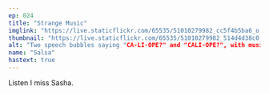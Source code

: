 ```yaml
---
ep: 024
title: "Strange Music"
imglink: "https://live.staticflickr.com/65535/51010279982_cc5f4b5ba6_o.jpg"
thumbnail: "https://live.staticflickr.com/65535/51010279982_514d4d38c0_q.jpg"
alt: "Two speech bubbles saying "CA-LI-OPE?" and "CALI-OPE?", with music notes around them"
name: "Salsa"
hastext: true
---
```

Listen I miss Sasha.